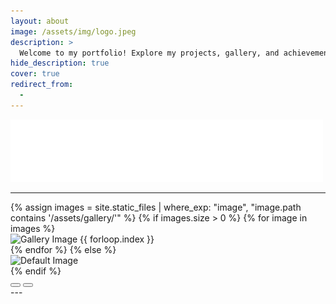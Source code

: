 ```yaml
---
layout: about
image: /assets/img/logo.jpeg
description: >
  Welcome to my portfolio! Explore my projects, gallery, and achievements in business analytics, data science, and more.
hide_description: true
cover: true
redirect_from:
  - 
---
```


<!-- Welcome Section -->
![Hello World Image](/assets/img/hello.gif)

---

<!--author-->

<!-- Custom Carousel Section -->
<div id="galleryCarousel" class="carousel">
  <div class="carousel-images" id="carousel-images">
    {% assign images = site.static_files | where_exp: "image", "image.path contains '/assets/gallery/'" %}
    {% if images.size > 0 %}
      {% for image in images %}
      <div class="carousel-item {% if forloop.first %}active{% endif %}">
        <img src="{{ image.path }}" alt="Gallery Image {{ forloop.index }}" loading="lazy">
      </div>
      {% endfor %}
    {% else %}
      <div class="carousel-item active">
        <img src="/assets/img/default.jpg" alt="Default Image" loading="lazy">
      </div>
    {% endif %}
  </div>
  <button class="carousel-button left" id="carousel-left" aria-label="Previous slide">
    <span class='icon-arrow-left2'></span>
  </button>
  <button class="carousel-button right" id="carousel-right" aria-label="Next slide">
    <span class='icon-arrow-right2'></span>
  </button>
</div>

<!-- Link to Carousel Styles and Scripts -->
<link rel="stylesheet" href="{{ '/assets/css/carousel.css' | relative_url }}">
<script src="{{ '/assets/js/carousel.js' | relative_url }}"></script>
---
